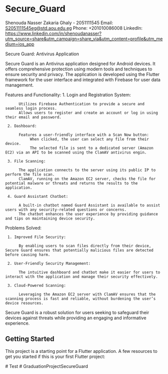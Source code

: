 # Secure_Guard

Shenouda Nasser Zakaria Ghaly - 2051111545
Email: S2051111545eg@std.aou.edu.eg
Phone: +201010086008
LinkedIn: https://www.linkedin.com/in/shenoudanasser?utm_source=share&utm_campaign=share_via&utm_content=profile&utm_medium=ios_app


Secure Guard: Antivirus Application

Secure Guard is an Antivirus application designed for Android devices. 
It offers comprehensive protection using modern tools and techniques to ensure security and privacy. 
The application is developed using the Flutter framework for the user interface and integrated with Firebase for user data management.

Features and Functionality:
     1. Login and Registration System:

          Utilizes Firebase Authentication to provide a secure and seamless login process.
          Allows users to register and create an account or log in using their email and password.

     2. Dashboard:

          Features a user-friendly interface with a Scan Now button:
               When clicked, the user can select any file from their device.
               The selected file is sent to a dedicated server (Amazon EC2) via an API to be scanned using the ClamAV antivirus engin.

     3. File Scanning:

          The application connects to the server using its public IP to perform the file scan.
          ClamAV, running on the Amazon EC2 server, checks the file for potential malware or threats and returns the results to the application.

     4. Guard Assistant Chatbot:

          A built-in chatbot named Guard Assistant is available to assist users with any security-related questions or concerns.
          The chatbot enhances the user experience by providing guidance and tips on maintaining device security.


Problems Solved:

     1. Improved File Security:

          By enabling users to scan files directly from their device, Secure Guard ensures that potentially malicious files are detected before causing harm.

     2. User-Friendly Security Management:

          The intuitive dashboard and chatbot make it easier for users to interact with the application and manage their security effectively.

     3. Cloud-Powered Scanning:

          Leveraging the Amazon EC2 server with ClamAV ensures that the scanning process is fast and reliable, without burdening the user’s device resources.


Secure Guard is a robust solution for users seeking to safeguard their devices against threats while providing an engaging and informative experience.





## Getting Started

This project is a starting point for a Flutter application.
A few resources to get you started if this is your first Flutter project:


#   T e s t 
 
 #   G r a d u a t i o n P r o j e c t S e c u r e G u a r d  
 